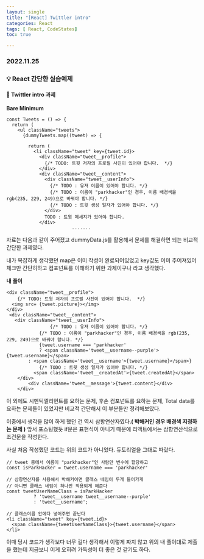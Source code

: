```yaml
---
layout: single
title: "[React] Twittler intro"
categories: React
tags: [ React, CodeStates]
toc: true

---
```


### 2022.11.25

### 💡  React 간단한 실습예제 

#### 📌 Twittler intro 과제  

**Bare Minimum**

```react
const Tweets = () => {
  return (
    <ul className="tweets">
      {dummyTweets.map((tweet) => {

        return (
          <li className="tweet" key={tweet.id}>
            <div className="tweet__profile">
              {/* TODO: 트윗 저자의 프로필 사진이 있어야 합니다.  */}
            </div>
            <div className="tweet__content">
              <div className="tweet__userInfo">
                {/* TODO : 유져 이름이 있어야 합니다. */}
                {/* TODO : 이름이 "parkhacker"인 경우, 이름 배경색을 rgb(235, 229, 249)으로 바꿔야 합니다. */}
                {/* TODO : 트윗 생성 일자가 있어야 합니다. */}
              </div>
              TODO : 트윗 메세지가 있어야 합니다.
            </div>
						.......
```

자료는 다음과 같이 주어졌고 dummyData.js를 활용해서 문제를 해결하면 되는 비교적 간단한 과제였다. 

내가 복잡하게 생각했던 map은 이미 작성이 완료되어있었고 key값도 이미 주어져있어 체크만 간단히하고 컴포넌트를 이해하기 위한 과제이구나 라고 생각했다. 

**내 풀이**

```react
<div className="tweet__profile">
	{/* TODO: 트윗 저자의 프로필 사진이 있어야 합니다.  */}
  <img src= {tweet.picture}></img>
</div>
 <div className="tweet__content">
   <div className="tweet__userInfo">
				{/* TODO : 유져 이름이 있어야 합니다. */}
    		{/* TODO : 이름이 "parkhacker"인 경우, 이름 배경색을 rgb(235, 229, 249)으로 바꿔야 합니다. */}
    		{tweet.username === 'parkhacker' 
     		? <span className='tweet__username--purple'>{tweet.username}</span> 
        : <span className='tweet__username'>{tweet.username}</span>}
     		{/* TODO : 트윗 생성 일자가 있어야 합니다. */}
          <span className='tweet__createdAt'>{tweet.createdAt}</span>
    </div>
		<div className='tweet__message'>{tweet.content}</div>
	</div>
```

이 외에도 시멘틱엘리먼트를 요하는 문제, 후손 컴포넌트를 요하는 문제, Total data를 요하는 문제들이 있었지만 비교적 간단해서 이 부분들만 정리해보았다. 

이중에서 생각을 많이 하게 했던 건 역시 삼항연산자였다.**( 박해커인 경우 배경색 지정하는 문제 )** 앞서 포스팅했듯 if문은 표현식이 아니기 때문에 리액트에서는 삼항연산식으로 조건문을 작성한다. 

사실 처음 작성했던 코드는 위의 코드가 아니었다. 듀토리얼을 그대로 따랐다.

```react
// tweet 중에서 이름이 "parkhacker"인 사람만 변수에 할당하고
const isParkHacker = tweet.username === 'parkhacker'

// 삼항연산자를 사용해서 박해커이면 클래스 네임이 두개 들어가게
// 아니면 클래스 네임이 하나만 적용되게 해준다
const tweetUserNameClass = isParkHacker
          ? 'tweet__username tweet__username--purple'
          : 'tweet__username';
          
// 클래스이름 안에다 넣어주면 끝난다          
<li className="tweet" key={tweet.id}>
  <span className={tweetUserNameClass}>{tweet.username}</span>
</li>          
```

이때 당시 코드가 생각보다 너무 길다 생각해서 이렇게 짜지 않고 위의 내 풀이대로 제출을 했는데 지금보니 이게 오히려 가독성이 더 좋은 것 같기도 하다.

